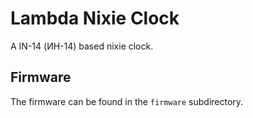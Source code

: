 # Lambda Nixie Clock

A IN-14 (ИН-14) based nixie clock.

## Firmware

The firmware can be found in the `firmware` subdirectory.

